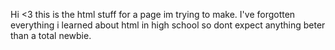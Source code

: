 Hi <3 this is the  html stuff for a page im trying to make. I've forgotten everything i learned about html in high school so dont expect anything beter than a total newbie.
